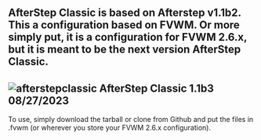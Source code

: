 AfterStep Classic is based on Afterstep v1.1b2. This a configuration based on FVWM. Or more simply put, it is a configuration for FVWM 2.6.x, but it is meant to be the next version AfterStep Classic.
-----------------------
![afterstepclassic](https://github.com/woomia/fvwmstep/assets/1365979/7c6f23bf-5692-4efb-99ba-fc253efcc6c0)
AfterStep Classic 1.1b3 08/27/2023
-----------------------

To use, simply download the tarball or clone from Github and put the files in .fvwm (or wherever you store your FVWM 2.6.x configuration).

